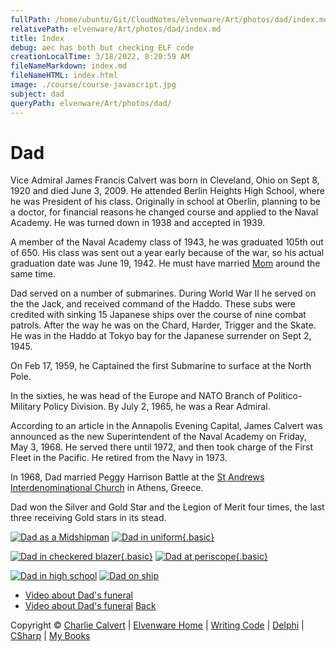 ```yaml
---
fullPath: /home/ubuntu/Git/CloudNotes/elvenware/Art/photos/dad/index.md
relativePath: elvenware/Art/photos/dad/index.md
title: Index
debug: aec has both but checking ELF code
creationLocalTime: 3/18/2022, 8:20:59 AM
fileNameMarkdown: index.md
fileNameHTML: index.html
image: ./course/course-javascript.jpg
subject: dad
queryPath: elvenware/Art/photos/dad/
---
```


<!-- toc -->
<!-- tocstop -->

<div id="container">

Dad
===

Vice Admiral James Francis Calvert was born in Cleveland, Ohio on Sept
8, 1920 and died June 3, 2009. He attended Berlin Heights High School,
where he was President of his class. Originally in school at Oberlin,
planning to be a doctor, for financial reasons he changed course and
applied to the Naval Academy. He was turned down in 1938 and accepted in
1939.

A member of the Naval Academy class of 1943, he was graduated 105th out
of 650. His class was sent out a year early because of the war, so his
actual graduation date was June 19, 1942. He must have married
[Mom](../1958_08_19_Mom/Mom.html) around the same time.

Dad served on a number of submarines. During World War II he served on
the the Jack, and received command of the Haddo. These subs were
credited with sinking 15 Japanese ships over the course of nine combat
patrols. After the way he was on the Chard, Harder, Trigger and the
Skate. He was in the Haddo at Tokyo bay for the Japanese surrender on
Sept 2, 1945.

On Feb 17, 1959, he Captained the first Submarine to surface at the
North Pole.

In the sixties, he was head of the Europe and NATO Branch of
Politico-Military Policy Division. By July 2, 1965, he was a Rear
Admiral.

According to an article in the Annapolis Evening Capital, James Calvert
was announced as the new Superintendent of the Naval Academy on Friday,
May 3, 1968. He served there until 1972, and then took charge of the
First Fleet in the Pacific. He retired from the Navy in 1973.

In 1968, Dad married Peggy Harrison Battle at the [St Andrews
Interdenominational
Church](http://www.standrewsgreece.com/Site/Welcome.html) in Athens,
Greece.

Dad won the Silver and Gold Star and the Legion of Merit four times, the
last three receiving Gold stars in its stead.

<div>

[![Dad as a Midshipman](https://s3.amazonaws.com/s3bucket01.elvenware.com/elf-photos/Dad/DadMidshipman.jpg)](DadMidshipman.jpg)
[![Dad in uniform](https://s3.amazonaws.com/s3bucket01.elvenware.com/elf-photos/Dad/calve300.jpg){.basic}](calve300.jpg)

</div>

<div>

[![Dad in checkered blazer](https://s3.amazonaws.com/s3bucket01.elvenware.com/elf-photos/Dad/dad01.jpg){.basic}](dad01.jpg) [![Dad at periscope](https://s3.amazonaws.com/s3bucket01.elvenware.com/elf-photos/Dad/Dad0857819.jpg){.basic}](Dad0857819.jpg)

</div>

<div>

[![Dad in high
school](https://s3.amazonaws.com/s3bucket01.elvenware.com/elf-photos/Dad/DadInHighSchool.jpg)](DadInHighSchool.jpg)
[](https://s3.amazonaws.com/s3bucket01.elvenware.com/elf-photos/Dad/DadOnShip_s.png)
[![Dad on ship](https://s3.amazonaws.com/s3bucket01.elvenware.com/elf-photos/Dad/DadOnShip_s.png)](DadOnShip.png)

</div>

<div>

</div>

- [Video about Dad's funeral](http://www.youtube.com/watch?v=elwWK_4WE4M)
- [Video about Dad's funeral](http://youtu.be/elwWK_4WE4M)
[Back](../index_photos.html)

</div>

Copyright © [Charlie Calvert](../../../index.html) | [Elvenware
Home](../../../index.html) | [Writing
Code](../../../development/index.html) |
[Delphi](../../../development/delphi/index.html) |
[CSharp](../../../development/csharp/index.html) | [My
Books](../../../books/index.html)

</div>
